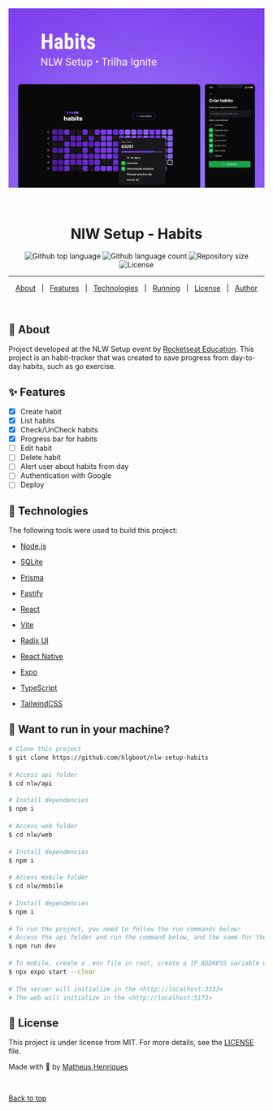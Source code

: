<div align="center" id="top">
  <img src="./cover.png" alt="NLW Setup - Habits" />

  &#xa0;
</div>

<h1 align="center">NlW Setup - Habits</h1>

<p align="center">
  <img alt="Github top language" src="https://img.shields.io/github/languages/top/hlgboot/nlw-setup-habits?color=7C3AED">

  <img alt="Github language count" src="https://img.shields.io/github/languages/count/hlgboot/nlw-setup-habits?color=7C3AED">

  <img alt="Repository size" src="https://img.shields.io/github/repo-size/hlgboot/nlw-setup-habits?color=7C3AED">

  <img alt="License" src="https://img.shields.io/github/license/hlgboot/nlw-setup-habits?color=7C3AED">

<hr>

<p align="center">
  <a href="#dart-about">About</a> &#xa0; | &#xa0;
  <a href="#sparkles-features">Features</a> &#xa0; | &#xa0;
  <a href="#hammer-technologies">Technologies</a> &#xa0; | &#xa0;
  <a href="#rocket-want-to-run-in-your-machine">Running</a> &#xa0; | &#xa0;
  <a href="#memo-license">License</a> &#xa0; | &#xa0;
  <a href="https://github.com/hlgboot" target="_blank">Author</a>
</p>

<br>

## :dart: About ##

Project developed at the NLW Setup event by [Rocketseat Education](https://github.com/rocketseat-education). This project is an habit-tracker that was created to save progress from day-to-day habits, such as go exercise.

## :sparkles: Features ##

- [x] Create habit
- [x] List habits
- [x] Check/UnCheck habits
- [x] Progress bar for habits
- [ ] Edit habit
- [ ] Delete habit
- [ ] Alert user about habits from day
- [ ] Authentication with Google
- [ ] Deploy

## :hammer: Technologies ##

The following tools were used to build this project:

- [Node.js](https://nodejs.org/en/)
- [SQLite](https://www.sqlite.org/index.html) 
- [Prisma](https://www.prisma.io/)
- [Fastify](https://www.fastify.io/)

- [React](https://pt-br.reactjs.org/)
- [Vite](https://vitejs.dev/)
- [Radix UI](https://www.radix-ui.com/)

- [React Native](https://reactnative.dev/)
- [Expo](https://expo.io/)

- [TypeScript](https://www.typescriptlang.org/)
- [TailwindCSS](https://tailwindcss.com/)

## :rocket: Want to run in your machine? ##

```bash
# Clone this project
$ git clone https://github.com/hlgboot/nlw-setup-habits

# Access api folder
$ cd nlw/api

# Install dependencies
$ npm i

# Access web folder
$ cd nlw/web

# Install dependencies
$ npm i

# Access mobile folder
$ cd nlw/mobile

# Install dependencies
$ npm i

# To run the project, you need to follow the run commands below:
# Access the api folder and run the command below, and the same for the web folder as well.
$ npm run dev 

# To mobile, create a .env file in root, create a IP_ADDRESS variable with your computer IP and execute command below:
$ npx expo start --clear

# The server will initialize in the <http://localhost:3333>
# The web will initialize in the <http://localhost:5173>
```

## :memo: License ##

This project is under license from MIT. For more details, see the [LICENSE](LICENSE.md) file.

Made with 💜 by [Matheus Henriques](https://github.com/hlgboot)

&#xa0;

<a href="#top">Back to top</a>